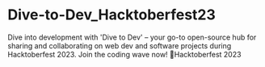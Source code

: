 # Dive-to-Dev_Hacktoberfest23
Dive into development with 'Dive to Dev' – your go-to open-source hub for sharing and collaborating on web dev and software projects during Hacktoberfest 2023. Join the coding wave now! 🚀Hacktoberfest 2023
